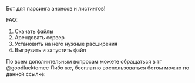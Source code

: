 Бот для парсинга анонсов и листингов!

FAQ:
1. Скачать файлы
2. Арендовать сервер
3. Установить на него нужные расширения
4. Выгрузить и запустить файл

По всем дополнительным вопросам можете обращаться в тг @goodlucktomee
Либо же, бесплатно воспользоваться ботом можно по данной ссылке: 
